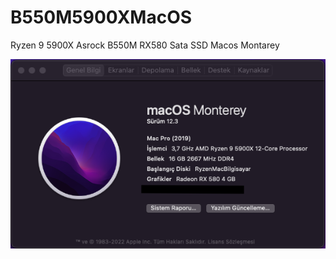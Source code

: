 # B550M5900XMacOS
Ryzen 9 5900X Asrock B550M RX580 Sata SSD Macos Montarey



![alt text](https://raw.githubusercontent.com/XperfectTR/B550M5900XMacOS/main/Specs.png)
